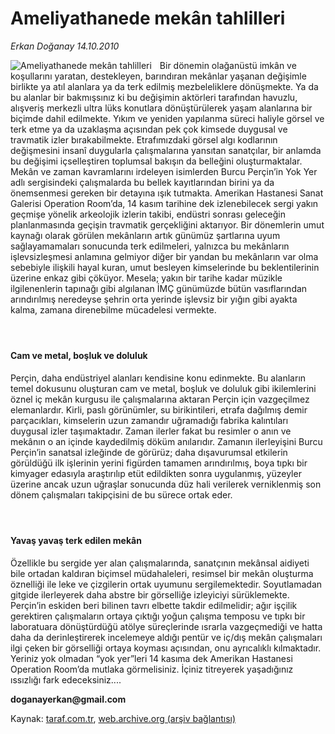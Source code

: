 # Ameliyathanede mekân tahlilleri

*Erkan Doğanay 14.10.2010*

<div class="yazi"><img align="left" alt="Ameliyathanede mekân tahlilleri" border="0" src="http://www.taraf.com.tr/fotoraflar/makaleler/ameliyathanede-mekan-tahlilleri_8075_orijinal.jpg" style="border-right-width:10px; border-color:#FFFFFF"/><p>Bir dönemin olağanüstü imkân ve koşullarını yaratan, destekleyen, barındıran mekânlar yaşanan değişimle birlikte ya atıl alanlara ya da terk edilmiş mezbeleliklere dönüşmekte. Ya da bu alanlar bir bakmışsınız ki bu değişimin aktörleri tarafından havuzlu, alışveriş merkezli ultra lüks konutlara dönüştürülerek yaşam alanlarına bir biçimde dahil edilmekte. Yıkım ve yeniden yapılanma süreci haliyle görsel ve terk etme ya da uzaklaşma açısından pek çok kimsede duygusal ve travmatik izler bırakabilmekte. Etrafımızdaki görsel algı kodlarının değişmesini insanî duygularla çalışmalarına yansıtan sanatçılar, bir anlamda bu değişimi içselleştiren toplumsal bakışın da belleğini oluşturmaktalar. Mekân ve zaman kavramlarını irdeleyen isimlerden Burcu Perçin’in Yok Yer adlı sergisindeki çalışmalarda bu bellek kayıtlarından birini ya da önemsenmesi gereken bir detayına ışık tutmakta. Amerikan Hastanesi Sanat Galerisi Operation Room’da, 14 kasım tarihine dek izlenebilecek sergi yakın geçmişe yönelik arkeolojik izlerin takibi, endüstri sonrası geleceğin planlanmasında geçişin travmatik gerçekliğini aktarıyor. Bir dönemlerin umut kaynağı olarak görülen mekânların artık günümüz şartlarına uyum sağlayamamaları sonucunda terk edilmeleri, yalnızca bu mekânların işlevsizleşmesi anlamına gelmiyor diğer bir yandan bu mekânların var olma sebebiyle ilişkili hayal kuran, umut besleyen kimselerinde bu beklentilerinin üzerine enkaz gibi çöküyor. Mesela; yakın bir tarihe kadar müzikle ilgilenenlerin tapınağı gibi algılanan İMÇ günümüzde bütün vasıflarından arındırılmış neredeyse şehrin orta yerinde işlevsiz bir yığın gibi ayakta kalma, zamana direnebilme mücadelesi vermekte.</p>
<h4> </h4>
<h4>Cam ve metal, boşluk ve doluluk</h4>
<p>Perçin, daha endüstriyel alanları kendisine konu edinmekte. Bu alanların temel dokusunu oluşturan cam ve metal, boşluk ve doluluk gibi ikilemlerini öznel iç mekân kurgusu ile çalışmalarına aktaran Perçin için vazgeçilmez elemanlardır. Kirli, paslı görünümler, su birikintileri, etrafa dağılmış demir parçacıkları, kimselerin uzun zamandır uğramadığı fabrika kalıntıları duygusal izler taşımaktadır. Zaman ilerler fakat bu resimler o anın ve mekânın o an içinde kaydedilmiş döküm anılarıdır. Zamanın ilerleyişini Burcu Perçin’in sanatsal izleğinde de görürüz; daha dışavurumsal etkilerin görüldüğü ilk işlerinin yerini figürden tamamen arındırılmış, boya tıpkı bir kimyager edasıyla araştırılıp etüt edildikten sonra uygulanmış, yüzeyler üzerine ancak uzun uğraşlar sonucunda düz hali verilerek verniklenmiş son dönem çalışmaları takipçisini de bu sürece ortak eder.</p>
<h4> </h4>
<h4>Yavaş yavaş terk edilen mekân</h4>
<p>Özellikle bu sergide yer alan çalışmalarında, sanatçının mekânsal aidiyeti bile ortadan kaldıran biçimsel müdahaleleri, resimsel bir mekân oluşturma öznelliği ile leke ve çizgilerin ortak uyumunu sergilemektedir. Soyutlamadan gitgide ilerleyerek daha abstre bir görselliğe izleyiciyi sürüklemekte. Perçin’in eskiden beri bilinen tavrı elbette takdir edilmelidir; ağır işçilik gerektiren çalışmaların ortaya çıktığı yoğun çalışma temposu ve tıpkı bir laboratuara dönüştürdüğü atölye süreçlerinde ısrarla vazgeçmediği ve hatta daha da derinleştirerek incelemeye aldığı pentür ve iç/dış mekân çalışmaları ilgi çeken bir görselliği ortaya koyması açısından, onu ayrıcalıklı kılmaktadır. Yeriniz yok olmadan “yok yer”leri 14 kasıma dek Amerikan Hastanesi Operation Room’da mutlaka görmelisiniz. İçiniz titreyerek yaşadığınız ıssızlığı fark edeceksiniz....</p><b>
<p>doganayerkan@gmail.com</p></b></div>

Kaynak: [taraf.com.tr](http://www.taraf.com.tr:80/erkan-doganay/makale-ameliyathanede-mekan-tahlilleri.htm), [web.archive.org (arşiv bağlantısı)](http://web.archive.org/web/20101015172327/http://www.taraf.com.tr:80/erkan-doganay/makale-ameliyathanede-mekan-tahlilleri.htm)
